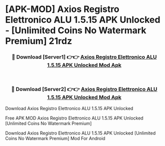 # [APK-MOD] Axios Registro Elettronico ALU 1.5.15 APK Unlocked - [Unlimited Coins No Watermark Premium] 21rdz



<div align="center">
<h3>🔴 Download [Server1] 👉👉 <a href="https://momento.my/?title=Axios_Registro_Elettronico_ALU_1.5.15_APK_Unlocked">Axios Registro Elettronico ALU 1.5.15 APK Unlocked Mod Apk</a></h3><br>

<h3>🔴 Download [Server2] 👉👉 <a href="https://momento.my/?title=Axios_Registro_Elettronico_ALU_1.5.15_APK_Unlocked">Axios Registro Elettronico ALU 1.5.15 APK Unlocked Mod Apk</a></h3>
</div>



Download Axios Registro Elettronico ALU 1.5.15 APK Unlocked 

Free APK MOD Axios Registro Elettronico ALU 1.5.15 APK Unlocked [Unlimited Coins No Watermark Premium]

Download Axios Registro Elettronico ALU 1.5.15 APK Unlocked [Unlimited Coins No Watermark Premium] Mod For Android
